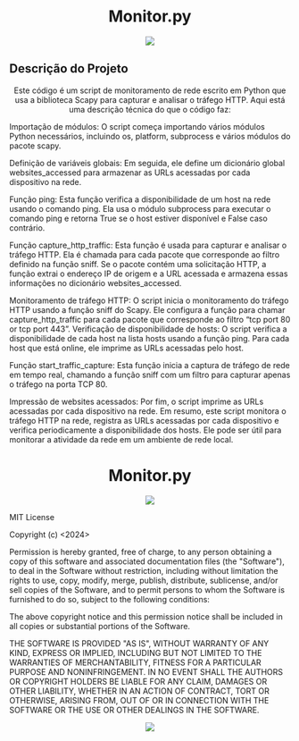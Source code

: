 <h1 align="center">Monitor.py </h1>
<p align="center">
<img loading="lazy" src="http://img.shields.io/static/v1?label=STATUS&message=EM%20DESENVOLVIMENTO&color=GREEN&style=for-the-badge"/>
</p>


## Descrição do Projeto
<p align="center">Este código é um script de monitoramento de rede escrito em Python que usa a biblioteca Scapy para capturar e analisar o tráfego HTTP. Aqui está uma descrição técnica do que o código faz:</p>

Importação de módulos: O script começa importando vários módulos Python necessários, incluindo os, platform, subprocess e vários módulos do pacote scapy.

Definição de variáveis globais: Em seguida, ele define um dicionário global websites_accessed para armazenar as URLs acessadas por cada dispositivo na rede.

Função ping: Esta função verifica a disponibilidade de um host na rede usando o comando ping. Ela usa o módulo subprocess para executar o comando ping e retorna True se o host estiver disponível e False caso contrário.

Função capture_http_traffic: Esta função é usada para capturar e analisar o tráfego HTTP. Ela é chamada para cada pacote que corresponde ao filtro definido na função sniff. Se o pacote contém uma solicitação HTTP, a função extrai o endereço IP de origem e a URL acessada e armazena essas informações no dicionário websites_accessed.

Monitoramento de tráfego HTTP: O script inicia o monitoramento do tráfego HTTP usando a função sniff do Scapy. Ele configura a função para chamar capture_http_traffic para cada pacote que corresponde ao filtro “tcp port 80 or tcp port 443”.
Verificação de disponibilidade de hosts: O script verifica a disponibilidade de cada host na lista hosts usando a função ping. Para cada host que está online, ele imprime as URLs acessadas pelo host.

Função start_traffic_capture: Esta função inicia a captura de tráfego de rede em tempo real, chamando a função sniff com um filtro para capturar apenas o tráfego na porta TCP 80.

Impressão de websites acessados: Por fim, o script imprime as URLs acessadas por cada dispositivo na rede.
Em resumo, este script monitora o tráfego HTTP na rede, registra as URLs acessadas por cada dispositivo e verifica periodicamente a disponibilidade dos hosts. Ele pode ser útil para monitorar a atividade da rede em um ambiente de rede local.
<h1 align="center">Monitor.py </h1>
<p align="center">
<img loading="lazy" src="http://img.shields.io/static/v1?label=Python&message=Scapy&color=BLUE&style=for-the-badge"/>
</p>


MIT License

Copyright (c) <2024>  <kali0>

Permission is hereby granted, free of charge, to any person obtaining a copy
of this software and associated documentation files (the "Software"), to deal
in the Software without restriction, including without limitation the rights
to use, copy, modify, merge, publish, distribute, sublicense, and/or sell
copies of the Software, and to permit persons to whom the Software is
furnished to do so, subject to the following conditions:

The above copyright notice and this permission notice shall be included in all
copies or substantial portions of the Software.

THE SOFTWARE IS PROVIDED "AS IS", WITHOUT WARRANTY OF ANY KIND, EXPRESS OR
IMPLIED, INCLUDING BUT NOT LIMITED TO THE WARRANTIES OF MERCHANTABILITY,
FITNESS FOR A PARTICULAR PURPOSE AND NONINFRINGEMENT. IN NO EVENT SHALL THE
AUTHORS OR COPYRIGHT HOLDERS BE LIABLE FOR ANY CLAIM, DAMAGES OR OTHER
LIABILITY, WHETHER IN AN ACTION OF CONTRACT, TORT OR OTHERWISE, ARISING FROM,
OUT OF OR IN CONNECTION WITH THE SOFTWARE OR THE USE OR OTHER DEALINGS IN THE
SOFTWARE.
<p align="center">
<img loading="lazy" src="http://img.shields.io/static/v1?label=License&message=MIT&color=GREEN&style=for-the-badge"/>
</p>


